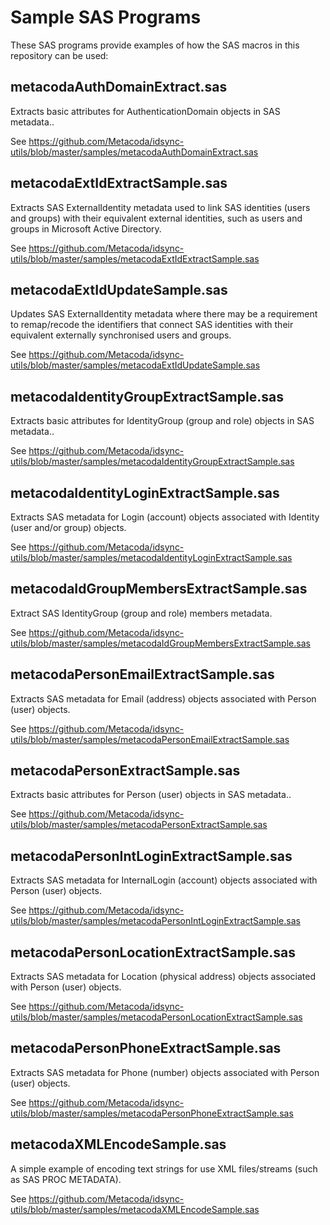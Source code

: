 # Sample SAS Programs

These SAS programs provide examples of how the SAS macros in this repository can be used: 

## metacodaAuthDomainExtract.sas

Extracts basic attributes for AuthenticationDomain objects in SAS metadata..

See <https://github.com/Metacoda/idsync-utils/blob/master/samples/metacodaAuthDomainExtract.sas>

## metacodaExtIdExtractSample.sas

Extracts SAS ExternalIdentity metadata used to link SAS identities (users and groups) with their
equivalent external identities, such as users and groups in Microsoft Active Directory.

See <https://github.com/Metacoda/idsync-utils/blob/master/samples/metacodaExtIdExtractSample.sas>

## metacodaExtIdUpdateSample.sas

Updates SAS ExternalIdentity metadata where there may be a requirement to remap/recode the
identifiers that connect SAS identities with their equivalent externally synchronised users and
groups.

See <https://github.com/Metacoda/idsync-utils/blob/master/samples/metacodaExtIdUpdateSample.sas>
 
## metacodaIdentityGroupExtractSample.sas

Extracts basic attributes for IdentityGroup (group and role) objects in SAS metadata..

See <https://github.com/Metacoda/idsync-utils/blob/master/samples/metacodaIdentityGroupExtractSample.sas>

## metacodaIdentityLoginExtractSample.sas

Extracts SAS metadata for Login (account) objects associated with Identity (user and/or group) objects.

See <https://github.com/Metacoda/idsync-utils/blob/master/samples/metacodaIdentityLoginExtractSample.sas>

## metacodaIdGroupMembersExtractSample.sas

Extract SAS IdentityGroup (group and role) members metadata.

See <https://github.com/Metacoda/idsync-utils/blob/master/samples/metacodaIdGroupMembersExtractSample.sas>

## metacodaPersonEmailExtractSample.sas

Extracts SAS metadata for Email (address) objects associated with Person (user) objects.

See <https://github.com/Metacoda/idsync-utils/blob/master/samples/metacodaPersonEmailExtractSample.sas>

## metacodaPersonExtractSample.sas

Extracts basic attributes for Person (user) objects in SAS metadata..

See <https://github.com/Metacoda/idsync-utils/blob/master/samples/metacodaPersonExtractSample.sas>

## metacodaPersonIntLoginExtractSample.sas

Extracts SAS metadata for InternalLogin (account) objects associated with Person (user) objects.

See <https://github.com/Metacoda/idsync-utils/blob/master/samples/metacodaPersonIntLoginExtractSample.sas>

## metacodaPersonLocationExtractSample.sas

Extracts SAS metadata for Location (physical address) objects associated with Person (user) objects.

See <https://github.com/Metacoda/idsync-utils/blob/master/samples/metacodaPersonLocationExtractSample.sas>

## metacodaPersonPhoneExtractSample.sas

Extracts SAS metadata for Phone (number) objects associated with Person (user) objects.

See <https://github.com/Metacoda/idsync-utils/blob/master/samples/metacodaPersonPhoneExtractSample.sas>

## metacodaXMLEncodeSample.sas

A simple example of encoding text strings for use XML files/streams (such as SAS PROC METADATA).

See <https://github.com/Metacoda/idsync-utils/blob/master/samples/metacodaXMLEncodeSample.sas>